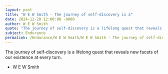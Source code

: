 ```yaml
---
layout: post
title: "W E W Smith - The journey of self-discovery is a"
date: 2024-12-28 12:00:00 -0000
author: W E W Smith
quote: "The journey of self-discovery is a lifelong quest that reveals new facets of our existence at every turn."
subject: Endurance
permalink: /Endurance/W E W Smith/W E W Smith - The journey of self-discovery is a
---
```


The journey of self-discovery is a lifelong quest that reveals new facets of our existence at every turn.

- W E W Smith
